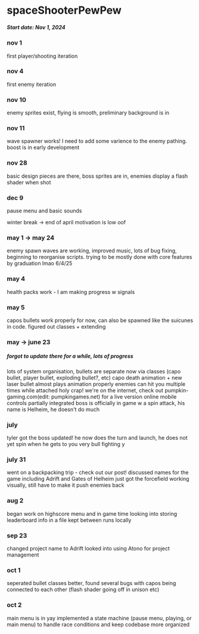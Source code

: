 # spaceShooterPewPew

##### Start date: Nov 1, 2024

### nov 1 
first player/shooting iteration  
### nov 4 
first enemy iteration
### nov 10 
enemy sprites exist, flying is smooth, preliminary background is in
### nov 11
wave spawner works! I need to add some varience to the enemy pathing. boost is in early development
### nov 28
basic design pieces are there, boss sprites are in, enemies display a flash shader when shot
### dec 9
pause menu and basic sounds

winter break -> end of april  motivation is low oof

### may 1 -> may 24  
enemy spawn waves are working, improved music, lots of bug fixing, beginning to reorganise scripts. 
   trying to be mostly done with core features by graduation    lmao 6/4/25
### may 4 
health packs work - I am making progress w signals
### may 5 
capos bullets work properly for now, can also be spawned like the suicunes in code. figured out classes + extending

### may  -> june 23 
##### forgot to update there for a while, lots of progress
lots of system organisation, bullets are separate now via classes (capo bullet, player bullet, exploding bullet?, etc)
capo death animation + new laser bullet almost plays animation properly
enemies can hit you multiple times while attached
holy crap! we're on the internet, check out pumpkin-gaming.com(edit: pumpkingames.net) for a live version
online mobile controls partially integrated
boss is officially in game w a spin attack, his name is Helheim, he doesn't do much

### july
tyler got the boss updated!
he now does the turn and launch, he does not yet spin when he gets to you
very bull fighting y

### july 31
went on a backpacking trip - check out our post!
discussed names for the game including Adrift and Gates of Helheim
just got the forcefield working visually, still have to make it push enemies back

### aug 2
began work on highscore menu and in game time
looking into storing leaderboard info in a file kept between runs locally

### sep 23
changed project name to Adrift
looked into using Atono for project management

### oct 1
seperated bullet classes better, found several bugs with capos being connected to each other (flash shader going off in unison etc)

### oct 2
main menu is in yay
implemented a state machine (pause menu, playing, or main menu) to handle race conditions and keep codebase more organized
